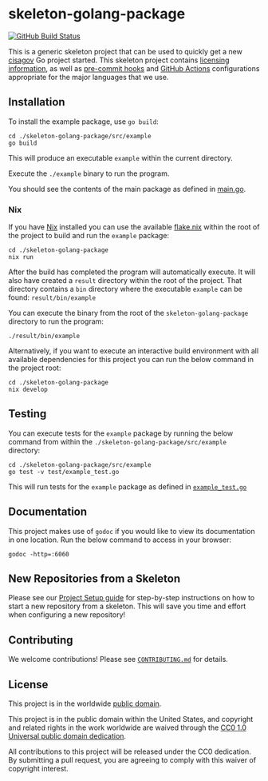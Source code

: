 # skeleton-golang-package #

[![GitHub Build Status](https://github.com/cisagov/skeleton-golang-package/workflows/build/badge.svg)](https://github.com/cisagov/skeleton-golang-package/actions)

This is a generic skeleton project that can be used to quickly get a
new [cisagov](https://github.com/cisagov) Go project started.
This skeleton project contains [licensing information](LICENSE), as
well as [pre-commit hooks](https://pre-commit.com) and
[GitHub Actions](https://github.com/features/actions) configurations
appropriate for the major languages that we use.

## Installation ##

To install the example package, use `go build`:

```console
cd ./skeleton-golang-package/src/example
go build
```

This will produce an executable `example` within the current directory.

Execute the `./example` binary to run the program.

You should see the contents of the main package as defined in [main.go](src/example/main.go).

### Nix ###

If you have [Nix](https://nixos.org/download.html) installed you can use
the available [flake.nix](flake.nix) within the root of the project to build
and run the `example` package:

```console
cd ./skeleton-golang-package
nix run
```

After the build has completed the program will automatically execute. It will
also have created a `result` directory within the root of the project. That
directory contains a `bin` directory where the executable `example` can
be found: `result/bin/example`

You can execute the binary from the root of the `skeleton-golang-package`
directory to run the program:

```console
./result/bin/example
```

Alternatively, if you want to execute an interactive build environment
with all available dependencies for this project you can run the below
command in the project root:

```console
cd ./skeleton-golang-package
nix develop
```

## Testing ##

You can execute tests for the `example` package by running the below
command from within the `./skeleton-golang-package/src/example` directory:

```console
cd ./skeleton-golang-package/src/example
go test -v test/example_test.go
```

This will run tests for the `example` package as defined in
[`example_test.go`](src/example/test/example_test.go)

## Documentation ##

This project makes use of `godoc` if you would like to view
its documentation in one location. Run the below command to
access in your browser:

```console
godoc -http=:6060
```

## New Repositories from a Skeleton ##

Please see our [Project Setup guide](https://github.com/cisagov/development-guide/tree/develop/project_setup)
for step-by-step instructions on how to start a new repository from
a skeleton. This will save you time and effort when configuring a
new repository!

## Contributing ##

We welcome contributions!  Please see [`CONTRIBUTING.md`](CONTRIBUTING.md) for
details.

## License ##

This project is in the worldwide [public domain](LICENSE).

This project is in the public domain within the United States, and
copyright and related rights in the work worldwide are waived through
the [CC0 1.0 Universal public domain
dedication](https://creativecommons.org/publicdomain/zero/1.0/).

All contributions to this project will be released under the CC0
dedication. By submitting a pull request, you are agreeing to comply
with this waiver of copyright interest.
